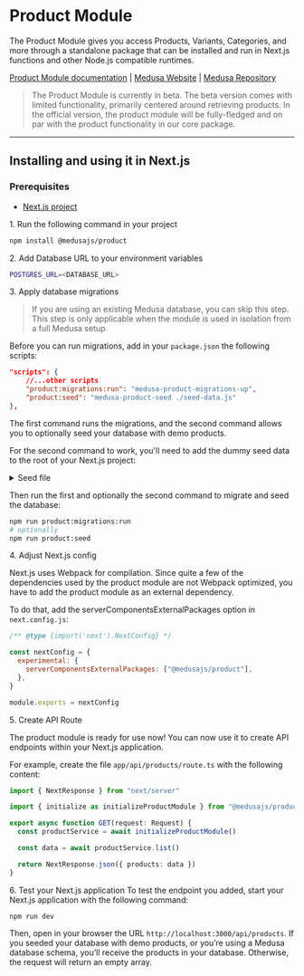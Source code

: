 # Product Module

The Product Module gives you access Products, Variants, Categories, and more through a standalone package that can be installed and run in Next.js functions and other Node.js compatible runtimes.

[Product Module documentation](https://docs.medusajs.com/modules/product/serverless-module) | [Medusa Website](https://medusajs.com/) | [Medusa Repository](https://github.com/medusajs/medusa)

> The Product Module is currently in beta. The beta version comes with limited functionality, primarily centered around retrieving products. In the official version, the product module will be fully-fledged and on par with the product functionality in our core package. 

---

## Installing and using it in Next.js

### Prerequisites

- [Next.js project](https://nextjs.org/docs/pages/api-reference/create-next-app)

1\. Run the following command in your project

```bash
npm install @medusajs/product
```

2\. Add Database URL to your environment variables

```bash
POSTGRES_URL=<DATABASE_URL>
```

3\. Apply database migrations

> If you are using an existing Medusa database, you can skip this step. This step is only applicable when the module is used in isolation from a full Medusa setup

Before you can run migrations, add in your `package.json` the following scripts:

```json
"scripts": {
    //...other scripts
    "product:migrations:run": "medusa-product-migrations-up",
    "product:seed": "medusa-product-seed ./seed-data.js"
},
```

The first command runs the migrations, and the second command allows you to optionally seed your database with demo products.

For the second command to work, you'll need to add the dummy seed data to the root of your Next.js project:

<details>
  <summary>Seed file</summary>

```js
const productCategoriesData = [
  {
    id: "category-0",
    name: "category 0",
    parent_category_id: null,
  },
  {
    id: "category-1",
    name: "category 1",
    parent_category_id: "category-0",
  },
  {
    id: "category-1-a",
    name: "category 1 a",
    parent_category_id: "category-1",
  },
  {
    id: "category-1-b",
    name: "category 1 b",
    parent_category_id: "category-1",
    is_internal: true,
  },
  {
    id: "category-1-b-1",
    name: "category 1 b 1",
    parent_category_id: "category-1-b",
  },
]

const productsData = [
  {
    id: "test-1",
    title: "product 1",
    status: "published",
    descriptions: "Lorem ipsum dolor sit amet, consectetur.",
    tags: [
      {
        id: "tag-1",
        value: "France",
      },
    ],
    categories: [
      {
        id: "category-0",
      },
    ],
  },
  {
    id: "test-2",
    title: "product",
    status: "published",
    descriptions: "Lorem ipsum dolor sit amet, consectetur.",
    tags: [
      {
        id: "tag-2",
        value: "Germany",
      },
    ],
    categories: [
      {
        id: "category-1",
      },
    ],
  },
]

const variantsData = [
  {
    id: "test-1",
    title: "variant title",
    sku: "sku 1",
    product: { id: productsData[0].id },
    inventory_quantity: 10,
  },
  {
    id: "test-2",
    title: "variant title",
    sku: "sku 2",
    product: { id: productsData[1].id },
    inventory_quantity: 10,
  },
]

module.exports = {
  productCategoriesData,
  productsData,
  variantsData,
}
```

</details>

Then run the first and optionally the second command to migrate and seed the database:

```bash
npm run product:migrations:run
# optionally
npm run product:seed
```

4\. Adjust Next.js config

Next.js uses Webpack for compilation. Since quite a few of the dependencies used by the product module are not Webpack optimized, you have to add the product module as an external dependency.

To do that, add the serverComponentsExternalPackages option in `next.config.js`:

```js
/** @type {import('next').NextConfig} */

const nextConfig = {
  experimental: {
    serverComponentsExternalPackages: ["@medusajs/product"],
  },
}

module.exports = nextConfig
```

5\. Create API Route

The product module is ready for use now! You can now use it to create API endpoints within your Next.js application.

For example, create the file `app/api/products/route.ts` with the following content:

```ts
import { NextResponse } from "next/server"

import { initialize as initializeProductModule } from "@medusajs/product"

export async function GET(request: Request) {
  const productService = await initializeProductModule()

  const data = await productService.list()

  return NextResponse.json({ products: data })
}
```

6\. Test your Next.js application
To test the endpoint you added, start your Next.js application with the following command:

```
npm run dev
```

Then, open in your browser the URL `http://localhost:3000/api/products`. If you seeded your database with demo products, or you’re using a Medusa database schema, you’ll receive the products in your database. Otherwise, the request will return an empty array.
